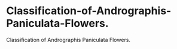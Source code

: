 # Classification-of-Andrographis-Paniculata-Flowers.
Classification of Andrographis Paniculata Flowers.
